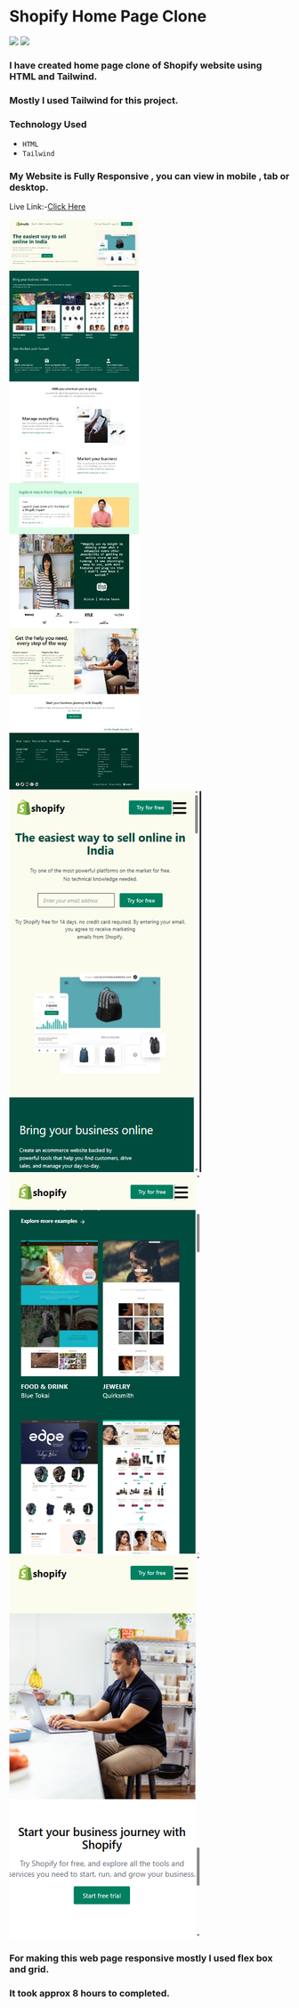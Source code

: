 # Shopify Home Page Clone
![](https://img.shields.io/badge/iNeuron-orange)
![](https://img.shields.io/badge/Hitesh%20Chaoudhry-LCO-g)

### I have created home page clone of Shopify website using HTML and Tailwind.
### Mostly I used Tailwind for this project.

### Technology Used
  - ` HTML `
  - ` Tailwind `
### My Website is Fully Responsive , you can view in mobile , tab or desktop.

Live Link:-[Click Here](https://shopify-home-page-clone.netlify.app/)

![Picture of my Project ](./images/web-page.jpg)
![Picture of my Project ](./images/first.png)
![Picture of my Project ](./images/second.png)
![Picture of my Project ](./images/third.png)

### For making this web page responsive mostly I used flex box and grid.

### It took approx 8 hours to completed.

